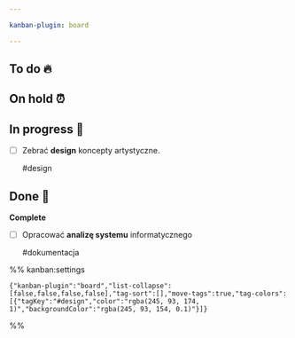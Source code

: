 ```yaml
---

kanban-plugin: board

---
```


## To do 🔥



## On hold ⏰



## In progress 💼

- [ ] Zebrać **design** koncepty artystyczne.
	
	#design


## Done 🚀

**Complete**
- [ ] Opracować **analizę systemu** informatycznego
	
	#dokumentacja




%% kanban:settings
```
{"kanban-plugin":"board","list-collapse":[false,false,false,false],"tag-sort":[],"move-tags":true,"tag-colors":[{"tagKey":"#design","color":"rgba(245, 93, 174, 1)","backgroundColor":"rgba(245, 93, 154, 0.1)"}]}
```
%%